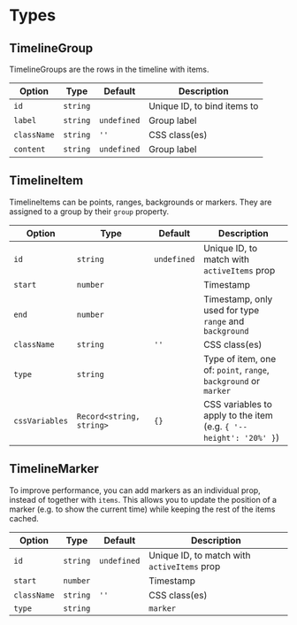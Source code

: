 # Types

## TimelineGroup

TimelineGroups are the rows in the timeline with items.

| Option | Type | Default | Description |
| --- | --- | --- | --- |
| `id` | `string` | <Badge type="info" text="required" /> | Unique ID, to bind items to |
| `label` | `string` | `undefined` | Group label |
| `className` | `string` | `''` | CSS class(es) |
| `content` | `string` | `undefined` | Group label <Badge type="danger" text="removed in v2.0.0" /> |

## TimelineItem

TimelineItems can be points, ranges, backgrounds or markers. They are assigned to a group by their `group` property.

| Option | Type | Default | Description |
| --- | --- | --- | --- |
| `id` | `string` | `undefined` | Unique ID, to match with `activeItems` prop |
| `start` | `number` | <Badge type="info" text="required" /> | Timestamp |
| `end` | `number` | <Badge type="info" text="required for range and background" /> | Timestamp, only used for type `range` and `background` |
| `className` | `string` | `''` | CSS class(es) |
| `type` | `string` | <Badge type="info" text="required" /> | Type of item, one of: `point`, `range`, `background` or `marker` |
| `cssVariables` | `Record<string, string>` | `{}` | CSS variables to apply to the item (e.g. `{ '--height': '20%' }`) |

## TimelineMarker

To improve performance, you can add markers as an individual prop, instead of together with `items`. This allows you to update the position of a marker (e.g. to show the current time) while keeping the rest of the items cached.

| Option | Type | Default | Description |
| --- | --- | --- | --- |
| `id` | `string` | `undefined` | Unique ID, to match with `activeItems` prop |
| `start` | `number` | <Badge type="info" text="required" /> | Timestamp |
| `className` | `string` | `''` | CSS class(es) |
| `type` | `string` | <Badge type="info" text="required" /> | `marker` |
